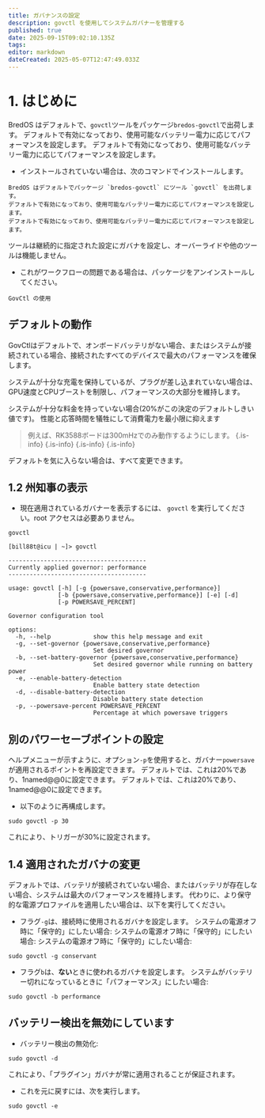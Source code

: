 ```yaml
---
title: ガバナンスの設定
description: govctl を使用してシステムガバナーを管理する
published: true
date: 2025-09-15T09:02:10.135Z
tags:
editor: markdown
dateCreated: 2025-05-07T12:47:49.033Z
---
```


# 1. はじめに

BredOS はデフォルトで、`govctl`ツールをパッケージ`bredos-govctl`で出荷します。
デフォルトで有効になっており、使用可能なバッテリー電力に応じてパフォーマンスを設定します。
デフォルトで有効になっており、使用可能なバッテリー電力に応じてパフォーマンスを設定します。

- インストールされていない場合は、次のコマンドでインストールします。

```
BredOS はデフォルトでパッケージ `bredos-govctl` にツール `govctl` を出荷します。
デフォルトで有効になっており、使用可能なバッテリー電力に応じてパフォーマンスを設定します。
デフォルトで有効になっており、使用可能なバッテリー電力に応じてパフォーマンスを設定します。
```

ツールは継続的に指定された設定にガバナを設定し、オーバーライドや他のツールは機能しません。

- これがワークフローの問題である場合は、パッケージをアンインストールしてください。

```
GovCtl の使用
```

## デフォルトの動作

GovCtlはデフォルトで、オンボードバッテリがない場合、またはシステムが接続されている場合、接続されたすべてのデバイスで最大のパフォーマンスを確保します。

システムが十分な充電を保持しているが、プラグが差し込まれていない場合は、GPU速度とCPUブーストを制限し、パフォーマンスの大部分を維持します。

システムが十分な料金を持っていない場合(20%がこの決定のデフォルトしきい値です)。 性能と応答時間を犠牲にして消費電力を最小限に抑えます

> 例えば、RK3588ボードは300mHzでのみ動作するようにします。
> {.is-info}
> {.is-info}
> {.is-info}
> {.is-info}

デフォルトを気に入らない場合は、すべて変更できます。

## 1.2 州知事の表示

- 現在適用されているガバナーを表示するには、 `govctl` を実行してください。root アクセスは必要ありません。

```
govctl
```

```
[bill88t@icu | ~]> govctl

---------------------------------------
Currently applied governor: performance
---------------------------------------

usage: govctl [-h] [-g {powersave,conservative,performance}]
              [-b {powersave,conservative,performance}] [-e] [-d]
              [-p POWERSAVE_PERCENT]

Governor configuration tool

options:
  -h, --help            show this help message and exit
  -g, --set-governor {powersave,conservative,performance}
                        Set desired governor
  -b, --set-battery-governor {powersave,conservative,performance}
                        Set desired governor while running on battery power
  -e, --enable-battery-detection
                        Enable battery state detection
  -d, --disable-battery-detection
                        Disable battery state detection
  -p, --powersave-percent POWERSAVE_PERCENT
                        Percentage at which powersave triggers
```

## 別のパワーセーブポイントの設定

ヘルプメニューが示すように、オプション`-p`を使用すると、ガバナー`powersave`が適用されるポイントを再設定できます。 デフォルトでは、これは20%であり、1named@@0に設定できます。 デフォルトでは、これは20%であり、1named@@0に設定できます。

- 以下のように再構成します。

```
sudo govctl -p 30
```

これにより、トリガーが30%に設定されます。

## 1.4 適用されたガバナの変更

デフォルトでは、バッテリが接続されていない場合、またはバッテリが存在しない場合、システムは最大のパフォーマンスを維持します。
代わりに、より保守的な電源プロファイルを適用したい場合は、以下を実行してください。

- フラグ`-g`は、接続時に使用されるガバナを設定します。 システムの電源オフ時に「保守的」にしたい場合: システムの電源オフ時に「保守的」にしたい場合: システムの電源オフ時に「保守的」にしたい場合:

```
sudo govctl -g conservant
```

- フラグ`b`は、**ない**ときに使われるガバナを設定します。 システムがバッテリー切れになっているときに「パフォーマンス」にしたい場合:

```
sudo govctl -b performance
```

## バッテリー検出を無効にしています

- バッテリー検出の無効化:

```
sudo govctl -d
```

これにより、「プラグイン」ガバナが常に適用されることが保証されます。

- これを元に戻すには、次を実行します。

```
sudo govctl -e
```